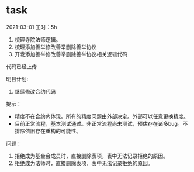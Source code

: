 # task

2021-03-01
工时：5h
1. 梳理寺院法师逻辑。
2. 梳理添加善举修改善举删除善举协议
3. 开发添加善举修改善举删除善举协议相关逻辑代码

代码已经上传

明日计划:
1. 继续修改合约代码


提示：
- 精度不在合约内体现。所有的精度问题由外部决定。外部可以任意更换精度。
- 目前正常流程，基本测试通过。非正常流程尚未测试，预估存在诸多bug。不排除依旧存在重构的可能性。

问题：
1. 拒绝成为基金会成员时，直接删除表项，表中无法记录拒绝的原因。
2. 拒绝成为法师时，直接删除表项，表中无法记录拒绝的原因。
